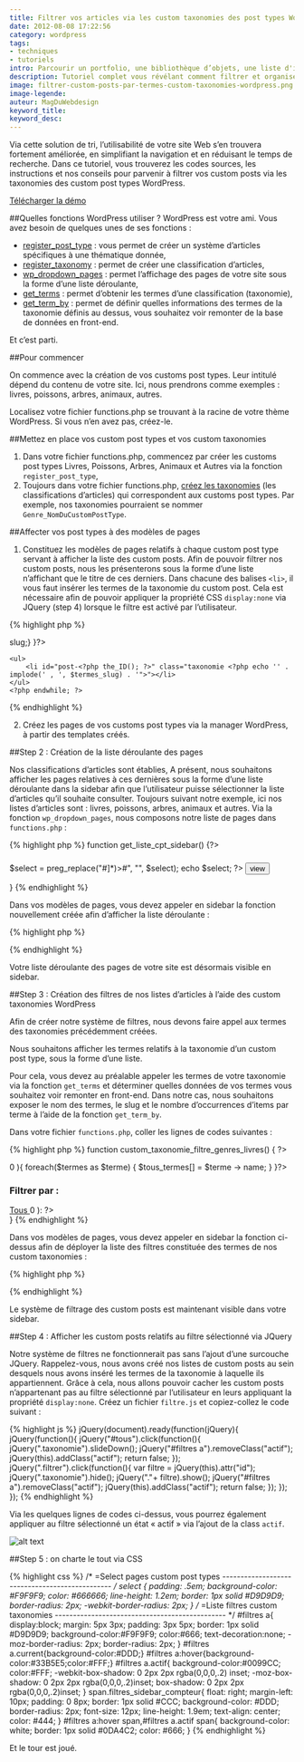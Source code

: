 ```yaml
---
title: Filtrer vos articles via les custom taxonomies des post types WordPress
date: 2012-08-08 17:22:56
category: wordpress
tags: 
- techniques
- tutoriels
intro: Parcourir un portfolio, une bibliothèque d’objets, une liste d'items n'est pas toujours aisé lorsque une grande quantité d'informations y est présentée. Avec l'avènement des custom post types WordPress, il est possible de créer facilement des listes d'items accompagnées d'un système de filtres.
description: Tutoriel complet vous révélant comment filtrer et organiser vos articles via les termes des custom taxonomies des post types WordPress.
image: filtrer-custom-posts-par-termes-custom-taxonomies-wordpress.png
image-legende:
auteur: MagDuWebdesign
keyword_title:
keyword_desc:
---
```


Via cette solution de tri, l’utilisabilité de votre site Web s’en trouvera fortement améliorée, en simplifiant la navigation et en réduisant le temps de recherche. Dans ce tutoriel, vous trouverez les codes sources, les instructions et nos conseils pour parvenir à filtrer vos custom posts via les taxonomies des custom post types WordPress.

[Télécharger la démo](https://www.google.com "Google's Homepage")


##Quelles fonctions WordPress utiliser ?
WordPress est votre ami. Vous avez besoin de quelques unes de ses fonctions :

* [register_post_type](http://codex.wordpress.org/Post_Types "register_post_type") : vous permet de créer un système d’articles spécifiques à une thématique donnée,
* [register_taxonomy](http://codex.wordpress.org/Function_Reference/register_taxonomy "register_taxonomy") : permet de créer une classification d’articles,
* [wp_dropdown_pages](http://codex.wordpress.org/Function_Reference/wp_dropdown_pages "wp_dropdown_pages") : permet l’affichage des pages de votre site sous la forme d’une liste déroulante,
* [get_terms](http://codex.wordpress.org/Function_Reference/get_terms "get_terms") : permet d’obtenir les termes d’une classification (taxonomie),
* [get_term_by](http://codex.wordpress.org/Function_Reference/get_term_by "get_term_by") : permet de définir quelles informations des termes de la taxonomie définis au dessus, vous souhaitez voir remonter de la base de données en front-end.

Et c’est parti.

##Pour commencer

On commence avec la création de vos customs post types.
Leur intitulé dépend du contenu de votre site. Ici, nous prendrons comme exemples : livres, poissons, arbres, animaux, autres.

Localisez votre fichier functions.php se trouvant à la racine de votre thème WordPress. Si vous n’en avez pas, créez-le.

##Mettez en place vos custom post types et vos custom taxonomies

1. Dans votre fichier functions.php, commencez par créer les customs post types Livres, Poissons, Arbres, Animaux et Autres via la fonction `register_post_type`,
2. Toujours dans votre fichier functions.php, [créez les taxonomies](http://codex.wordpress.org/Function_Reference/register_taxonomy "Codex WordPress - Fonction Register Taxonomy") (les classifications d’articles) qui correspondent aux customs post types. Par exemple, nos taxonomies pourraient se nommer `Genre_NomDuCustomPostType`.

##Affecter vos post types à des modèles de pages

1. Constituez les modèles de pages relatifs à chaque custom post type servant à afficher la liste des custom posts. Afin de pouvoir filtrer nos custom posts, nous les présenterons sous la forme d’une liste n’affichant que le titre de ces derniers. Dans chacune des balises `<li>`, il vous faut insérer les termes de la taxonomie du custom post. Cela est nécessaire afin de pouvoir appliquer la propriété CSS `display:none` via JQuery (step 4) lorsque le filtre est activé par l’utilisateur.

{% highlight php %}
<?php wp_reset_postdata(); ?>
<?php query_posts('posts_per_page=-1&post_type=livres'); ?>
<?php if (have_posts()) : ?>
  <?php while (have_posts()) : the_post(); $termes = get_the_terms(get_the_id(), 'genres_livres'); $termes_slug = array();
	  if (is_array($termes)) {foreach($termes as $terme) {$termes_slug[] = $terme --> slug;}
	  }?>
	<ul>
		<li id="post-<?php the_ID(); ?>" class="taxonomie <?php echo '' . implode(' , ', $termes_slug) . '">"></li>
	</ul>
	<?php endwhile; ?>
<?php endif; ?>
{% endhighlight %}

2. Créez les pages de vos customs post types via la manager WordPress, à partir des templates créés.

##Step 2 : Création de la liste déroulante des pages

Nos classifications d’articles sont établies, A présent, nous souhaitons afficher les pages relatives à ces dernières sous la forme d’une liste déroulante dans la sidebar afin que l’utilisateur puisse sélectionner la liste d’articles qu’il souhaite consulter. Toujours suivant notre exemple, ici nos listes d’articles sont : livres, poissons, arbres, animaux et autres. Via la fonction `wp_dropdown_pages`, nous composons notre liste de pages dans `functions.php` :

{% highlight php %}
function get_liste_cpt_sidebar() {?>
<aside>
	<h3 class="widget-title"></h3>
	<form id="liste_cpt" method="get" name="liste_cpt">
	 <?php $select = wp_dropdown_pages('show_option_none=Sélection%20bibliothèque&depth=1&sort_column=menu_order&echo=0');?> $select = preg_replace("#]*)>#", "", $select);
	 echo $select;
	 ?>
	<noscript>
	<input type="submit" name="submit" value="view" />
	</noscript>
	</form>
</aside>
<?php ?>}
{% endhighlight %}

Dans vos modèles de pages, vous devez appeler en sidebar la fonction nouvellement créée afin d’afficher la liste déroulante :

{% highlight php %}
<?php if (function_exists('get_liste_cpt_sidebar')) get_liste_cpt_sidebar();?>
{% endhighlight %}

Votre liste déroulante des pages de votre site est désormais visible en sidebar.

##Step 3 : Création des filtres de nos listes d’articles à l’aide des custom taxonomies WordPress

Afin de créer notre système de filtres, nous devons faire appel aux termes des taxonomies précédemment créées.

Nous souhaitons afficher les termes relatifs à la taxonomie d’un custom post type, sous la forme d’une liste.

Pour cela, vous devez au préalable appeler les termes de votre taxonomie via la fonction `get_terms` et déterminer quelles données de vos termes vous souhaitez voir remonter en front-end. Dans notre cas, nous souhaitons exposer le nom des termes, le slug et le nombre d’occurrences d’items par terme à l’aide de la fonction `get_term_by`.

Dans votre fichier `functions.php`, coller les lignes de codes suivantes :

{% highlight php %}
function custom_taxonomie_filtre_genres_livres() { ?>
<?php $termes = get_terms("genres_livres"); $count = count($termes); if ( $count --> 0 ){
  foreach($termes as $terme) {
  $tous_termes[] = $terme -> name;
  }
}?>
<aside>
	<h3 class="widget-title">Filtrer par :</h3>
	<div id="filtres"><a id="tous" class="current" href="#"> Tous </a>
	<?php if ( is_array($tous_termes) && count($tous_termes) --> 0 ): ?>
	<?php $terme_arr = array_unique($tous_termes);
	 	foreach( $terme_arr as $terme ): 
	 		$sort = get_term_by('name', $terme, 'type');?-->
	 	<?php endforeach; ?>
	<?php endif; ?></div>
</aside>
<?php ?>}
{% endhighlight %}

Dans vos modèles de pages, vous devez appeler en sidebar la fonction ci-dessus afin de déployer la liste des filtres constituée des termes de nos custom taxonomies :

{% highlight php %}
<?php if (function_exists('custom_taxonomie_filtre_genres_livres')) custom_taxonomie_filtre_genres_livres();?>
{% endhighlight %}

Le système de filtrage des custom posts est maintenant visible dans votre sidebar.

##Step 4 : Afficher les custom posts relatifs au filtre sélectionné via JQuery

Notre système de filtres ne fonctionnerait pas sans l’ajout d’une surcouche JQuery. Rappelez-vous, nous avons créé nos listes de custom posts au sein desquels nous avons inséré les termes de la taxonomie à laquelle ils appartiennent. Grâce à cela, nous allons pouvoir cacher les custom posts  n’appartenant pas au filtre sélectionné par l’utilisateur en leurs appliquant la propriété `display:none`. Créez un fichier `filtre.js` et copiez-collez le code suivant :

{% highlight js %}
jQuery(document).ready(function(jQuery){
  jQuery(function(){
    jQuery("#tous").click(function(){
      jQuery(".taxonomie").slideDown();
      jQuery("#filtres a").removeClass("actif");
      jQuery(this).addClass("actif");
      return false;
    });
    jQuery(".filtrer").click(function(){
      var filtre = jQuery(this).attr("id");
      jQuery(".taxonomie").hide();
      jQuery("."+ filtre).show();
      jQuery("#filtres a").removeClass("actif");
      jQuery(this).addClass("actif");
      return false;
    });
  });
});
{% endhighlight %}

Via les quelques lignes de codes ci-dessus, vous pourrez également appliquer au filtre sélectionné un état « actif » via l’ajout de la class `actif`.

![alt text](https://s3-eu-west-1.amazonaws.com/mdw-img/large/liste-filtre-terme-custom-taxonomie.png "Logo Title Text 1")

##Step 5 : on charte le tout via CSS

{% highlight css %}
/* =Select pages custom post types
----------------------------------------------- */
select {
  padding: .5em;
  background-color: #F9F9F9;
  color: #666666;
  line-height: 1.2em;
  border: 1px solid #D9D9D9;
  border-radius: 2px;
  -webkit-border-radius: 2px;
}
/* =Liste filtres custom taxonomies
----------------------------------------------- */
#filtres a{
  display:block;
  margin: 5px 3px;
  padding: 3px 5px;
  border: 1px solid #D9D9D9;
  background-color:#F9F9F9;
  color:#666;
  text-decoration:none;
  -moz-border-radius: 2px;
  border-radius: 2px;
}
#filtres a.current{background-color:#DDD;}
#filtres a:hover{background-color:#33B5E5;color:#FFF;}
#filtres a.actif{
  background-color:#0099CC;
  color:#FFF;
  -webkit-box-shadow: 0 2px 2px rgba(0,0,0,.2) inset;
  -moz-box-shadow: 0 2px 2px rgba(0,0,0,.2)inset;
  box-shadow: 0 2px 2px rgba(0,0,0,.2)inset;
}
span.filtres_sidebar_compteur{
  float: right;
  margin-left: 10px;
  padding: 0 8px;
  border: 1px solid #CCC;
  background-color: #DDD;
  border-radius: 2px;
  font-size: 12px;
  line-height: 1.9em;
  text-align: center;
  color: #444;
}
#filtres a:hover span,#filtres a.actif span{
  background-color: white;
  border: 1px solid #0DA4C2;
  color: #666;
}
{% endhighlight %}

Et le tour est joué.